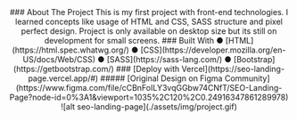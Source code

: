 <!-- ABOUT THE PROJECT -->
<center>
### About The Project
This is my first project with front-end technologies. I learned concepts like usage of HTML and CSS, SASS structure and pixel perfect design. Project is only available on desktop size but its still on development for small screens. 
### Built With
● [HTML](https://html.spec.whatwg.org/)
● [CSS](https://developer.mozilla.org/en-US/docs/Web/CSS)
● [SASS](https://sass-lang.com/)
● [Bootstrap](https://getbootstrap.com/)
### [Deploy with Vercel](https://seo-landing-page.vercel.app/#)
##### [Original Design on Figma Community](https://www.figma.com/file/cCBnFoILY3vqGGbw74CNfT/SEO-Landing-Page?node-id=0%3A1&viewport=1035%2C120%2C0.24916347861289978)
<br>
<center>![alt seo-landing-page](./assets/img/project.gif) </center>
